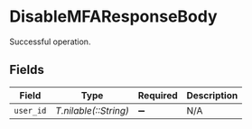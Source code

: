 # DisableMFAResponseBody

Successful operation.


## Fields

| Field                 | Type                  | Required              | Description           |
| --------------------- | --------------------- | --------------------- | --------------------- |
| `user_id`             | *T.nilable(::String)* | :heavy_minus_sign:    | N/A                   |